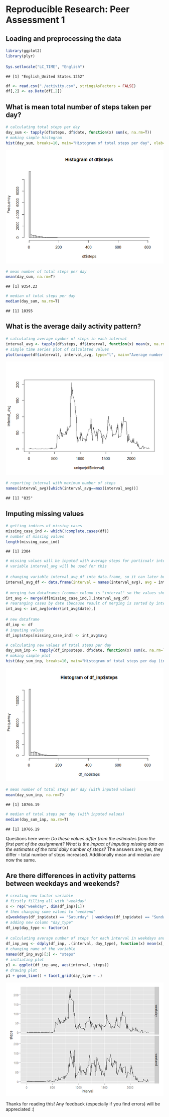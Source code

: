 # Reproducible Research: Peer Assessment 1


## Loading and preprocessing the data


```r
library(ggplot2)
library(plyr)

Sys.setlocale("LC_TIME", "English")
```

```
## [1] "English_United States.1252"
```

```r
df <- read.csv("./activity.csv", stringsAsFactors = FALSE)
df[,2] <- as.Date(df[,2])
```

## What is mean total number of steps taken per day?


```r
# calculating total steps per day
day_sum <- tapply(df$steps, df$date, function(x) sum(x, na.rm=T))
# making simple histogram
hist(day_sum, breaks=10, main="Histogram of total steps per day", xlab="Total steps")
```

![](PA1_template_files/figure-html/unnamed-chunk-2-1.png) 

```r
# mean number of total steps per day
mean(day_sum, na.rm=T)
```

```
## [1] 9354.23
```

```r
# median of total steps per day
median(day_sum, na.rm=T)
```

```
## [1] 10395
```

## What is the average daily activity pattern?

```r
# calculating average nymber of steps in each interval
interval_avg <- tapply(df$steps, df$interval, function(x) mean(x, na.rm=T))
# simple time series plot of calculated values
plot(unique(df$interval), interval_avg, type="l", main="Average number of steps in each interval", xlab="Interval", ylab="Average number of steps")
```

![](PA1_template_files/figure-html/unnamed-chunk-3-1.png) 

```r
# reporting interval with maximum number of steps
names(interval_avg)[which(interval_avg==max(interval_avg))]
```

```
## [1] "835"
```


## Imputing missing values

```r
# getting indices of missing cases
missing_case_ind <- which(!complete.cases(df))
# number of missing values
length(missing_case_ind)
```

```
## [1] 2304
```

```r
# missing values will be inputed with average steps for particualr interval
# variable interval_avg will be used for this

# changing variable interval_avg_df into data.frame, so it can later be merged
interval_avg_df <- data.frame(interval = names(interval_avg), avg = interval_avg)

# merging two dataframes (common column is "interval" so the values should be properly placed)
int_avg <- merge(df[missing_case_ind,],interval_avg_df)
# rearanging cases by date (because result of merging is sorted by interval)
int_avg <- int_avg[order(int_avg$date),]

# new dataframe
df_inp <- df
# inputing values
df_inp$steps[missing_case_ind] <- int_avg$avg
```


```r
# calculating new values of total steps per day
day_sum_inp <- tapply(df_inp$steps, df$date, function(x) sum(x, na.rm=T))
# making simple plot
hist(day_sum_inp, breaks=10, main="Histogram of total steps per day (inputed values)", xlab="Total steps")
```

![](PA1_template_files/figure-html/unnamed-chunk-5-1.png) 

```r
# mean number of total steps per day (with inputed values)
mean(day_sum_inp, na.rm=T)
```

```
## [1] 10766.19
```

```r
# median of total steps per day (with inputed values)
median(day_sum_inp, na.rm=T)
```

```
## [1] 10766.19
```

Questions here were: *Do these values differ from the estimates from the first part of the assignment? What is the impact of imputing missing data on the estimates of the total daily number of steps?* The answers are: yes, they differ - total number of steps increased. Additionally mean and median are now the same.

## Are there differences in activity patterns between weekdays and weekends?

```r
# creating new factor variable
# firstly filling all with "weekday"
x <- rep("weekday", dim(df_inp)[1]) 
# then changing some values to "weekend"
x[weekdays(df_inp$date) == "Saturday" | weekdays(df_inp$date) == "Sunday"] <- "weekend" 
# adding new column "day_type"
df_inp$day_type <- factor(x)

# calculating average number of steps for each interval in weekdays and in weekend days
df_inp_avg <- ddply(df_inp, .(interval, day_type), function(x) mean(x[,1]))
# changing name of the variable
names(df_inp_avg)[3] <- "steps"
# initiating plot
p1 <- ggplot(df_inp_avg, aes(interval, steps))
# drawing plot
p1 + geom_line() + facet_grid(day_type ~ .)
```

![](PA1_template_files/figure-html/unnamed-chunk-6-1.png) 

Thanks for reading this! Any feedback (especially if you find errors) will be appreciated :)
